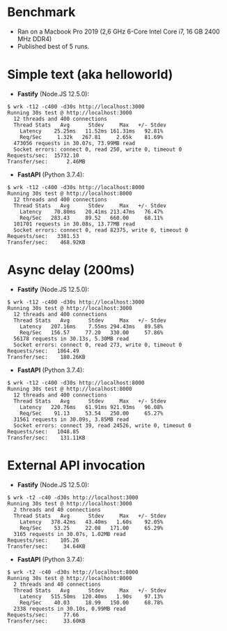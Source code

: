 Benchmark
=========

* Ran on a Macbook Pro 2019 (2,6 GHz 6-Core Intel Core i7, 16 GB 2400 MHz DDR4)
* Published best of 5 runs.

# Simple text (aka helloworld)

* **Fastify** (Node.JS 12.5.0):
```shell
$ wrk -t12 -c400 -d30s http://localhost:3000
Running 30s test @ http://localhost:3000
  12 threads and 400 connections
  Thread Stats   Avg      Stdev     Max   +/- Stdev
    Latency    25.25ms   11.52ms 161.31ms   92.81%
    Req/Sec     1.32k   267.81     2.65k    81.69%
  473056 requests in 30.07s, 73.99MB read
  Socket errors: connect 0, read 250, write 0, timeout 0
Requests/sec:  15732.10
Transfer/sec:      2.46MB
```

* **FastAPI** (Python 3.7.4):
```shell
$ wrk -t12 -c400 -d30s http://localhost:8000
Running 30s test @ http://localhost:8000
  12 threads and 400 connections
  Thread Stats   Avg      Stdev     Max   +/- Stdev
    Latency    70.80ms   20.41ms 213.47ms   76.47%
    Req/Sec   283.43     89.52   660.00     68.11%
  101701 requests in 30.08s, 13.77MB read
  Socket errors: connect 0, read 82375, write 0, timeout 0
Requests/sec:   3381.53
Transfer/sec:    468.92KB
```

# Async delay (200ms)

* **Fastify** (Node.JS 12.5.0):
```shell
$ wrk -t12 -c400 -d30s http://localhost:3000
Running 30s test @ http://localhost:3000
  12 threads and 400 connections
  Thread Stats   Avg      Stdev     Max   +/- Stdev
    Latency   207.16ms    7.55ms 294.43ms   89.58%
    Req/Sec   156.57     77.20   330.00     57.86%
  56178 requests in 30.13s, 5.30MB read
  Socket errors: connect 0, read 273, write 0, timeout 0
Requests/sec:   1864.49
Transfer/sec:    180.26KB
```

* **FastAPI** (Python 3.7.4):
```shell
$ wrk -t12 -c400 -d30s http://localhost:8000
Running 30s test @ http://localhost:8000
  12 threads and 400 connections
  Thread Stats   Avg      Stdev     Max   +/- Stdev
    Latency   220.76ms   61.91ms 921.93ms   96.08%
    Req/Sec    91.13     53.54   250.00     65.27%
  31561 requests in 30.09s, 3.85MB read
  Socket errors: connect 39, read 24526, write 0, timeout 0
Requests/sec:   1048.85
Transfer/sec:    131.11KB
```

# External API invocation

* **Fastify** (Node.JS 12.5.0):
```shell
$ wrk -t2 -c40 -d30s http://localhost:3000
Running 30s test @ http://localhost:3000
  2 threads and 40 connections
  Thread Stats   Avg      Stdev     Max   +/- Stdev
    Latency   378.42ms   43.40ms   1.60s    92.05%
    Req/Sec    53.25     22.08   171.00     65.29%
  3165 requests in 30.07s, 1.02MB read
Requests/sec:    105.26
Transfer/sec:     34.64KB
```

* **FastAPI** (Python 3.7.4):
```shell
$ wrk -t2 -c40 -d30s http://localhost:8000
Running 30s test @ http://localhost:8000
  2 threads and 40 connections
  Thread Stats   Avg      Stdev     Max   +/- Stdev
    Latency   515.50ms  120.40ms   1.90s    97.13%
    Req/Sec    40.03     18.99   150.00     68.78%
  2338 requests in 30.10s, 0.99MB read
Requests/sec:     77.66
Transfer/sec:     33.60KB
```